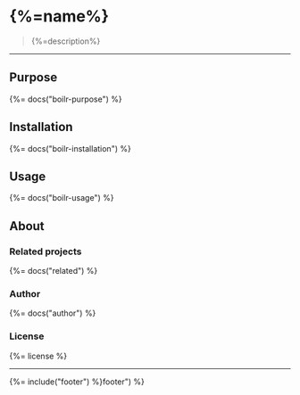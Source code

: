 # {%=name%}

> {%=description%}

---

## Purpose
{%= docs("boilr-purpose") %}

## Installation
{%= docs("boilr-installation") %}

## Usage
{%= docs("boilr-usage") %}

## About

### Related projects
{%= docs("related") %}

### Author
{%= docs("author") %}

### License
{%= license %}

***

{%= include("footer") %}footer") %}